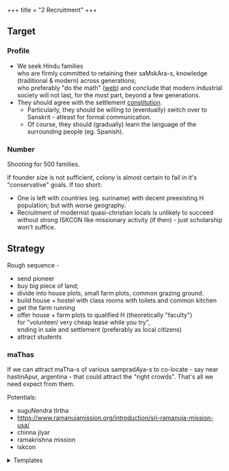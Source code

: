 +++
title = "2 Recruitment"
+++

## Target
### Profile
- We seek Hindu families  
  who are firmly committed to retaining their saMskAra-s, knowledge (traditional & modern) across generations;  
  who preferably "do the math" ([web](https://dothemath.ucsd.edu/)) and conclude that modern industrial society will not last, for the most part, beyond a few generations.  
- They should agree with the settlement [constitution](../constitution]).
  - Particularly, they should be willing to (eventually) switch over to Sanskrit - atleast for formal communication.
  - Of course, they should (gradually) learn the language of the surrounding people (eg. Spanish). 

### Number
Shooting for 500 families.

If founder size is not sufficient, colony is almost certain to fail in it's "conservative" goals. If too short:

- One is left with countries (eg. suriname) with decent preexisting H population; but with worse geography.
- Recruitment of modernist quasi-christian locals is unlikely to succeed without strong ISKCON like missionary activity (if then) - just scholarship won't suffice.

## Strategy
Rough sequence -

- send pioneer
- buy big piece of land;
- divide into house plots, small farm plots, common grazing ground.
- build house + hostel with class rooms with toilets and common kitchen
- get the farm running
- offer house + farm plots to qualified H (theoretically "faculty")  
  for "volunteer/ very cheap lease while you try",  
  ending in sale and settlement (preferably as local citizens)
- attract students

### maThas
If we can attract maTha-s of various sampradAya-s to co-locate - say near hastinApur, argentina - that could attract the "right crowds". That's all we need expect from them.

Potentials:

- suguNendra tIrtha
- https://www.ramanujamission.org/introduction/sri-ramanuja-mission-usa/
- chinna jIyar
- ramakrishna mission
- iskcon

<details><summary>Templates</summary>

namaH!  
Are you interested in joining a few young families who seek  
to establish an agrarian traditional Hindu settlement and school somewhere in Latin America,  
where they can preserve, practice and propagate, alongside modern science, Hindu religion and arts (classical music, dance, rituals, meditations...) in peace  
even as the industrial society collapses when fossil fuels run out, with unrest being more severe in the old world. - https://rebrand.ly/lat-am ?

If not, you can mention it to compatible Hindus on the "conservative" spectrum.
</details>
